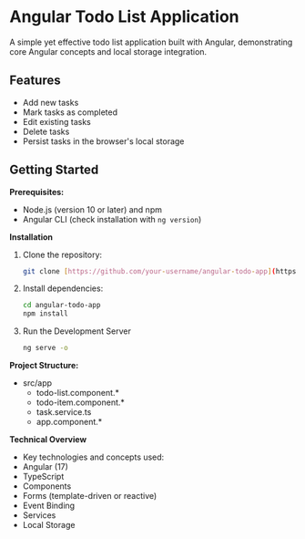# Angular Todo List Application

A simple yet effective todo list application built with Angular, demonstrating core Angular concepts and local storage integration.

## Features

* Add new tasks
* Mark tasks as completed
* Edit existing tasks
* Delete tasks
* Persist tasks in the browser's local storage

## Getting Started

**Prerequisites:**

* Node.js (version 10 or later) and npm
* Angular CLI (check installation with `ng version`)

**Installation**

1. Clone the repository:
   ```bash
   git clone [https://github.com/your-username/angular-todo-app](https://github.com/your-username/angular-todo-app)
2. Install dependencies:
    ```bash
    cd angular-todo-app
    npm install
3. Run the Development Server
    ```bash
    ng serve -o 
    
**Project Structure:**

* src/app
    * todo-list.component.*
    * todo-item.component.*
    * task.service.ts
    * app.component.*
    
**Technical Overview**
* Key technologies and concepts used:
* Angular (17)
* TypeScript
* Components
* Forms (template-driven or reactive)
* Event Binding
* Services
* Local Storage
